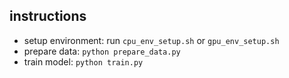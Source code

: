 ## instructions

 - setup environment: run `cpu_env_setup.sh` or `gpu_env_setup.sh`
 - prepare data: `python prepare_data.py`
 - train model: `python train.py`